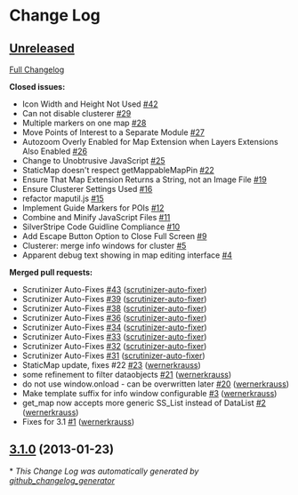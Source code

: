# Change Log

## [Unreleased](https://github.com/gordonbanderson/Mappable/tree/HEAD)

[Full Changelog](https://github.com/gordonbanderson/Mappable/compare/3.1.0...HEAD)

**Closed issues:**

- Icon Width and Height Not Used [\#42](https://github.com/gordonbanderson/Mappable/issues/42)
- Can not disable clusterer [\#29](https://github.com/gordonbanderson/Mappable/issues/29)
- Multiple markers on one map [\#28](https://github.com/gordonbanderson/Mappable/issues/28)
- Move Points of Interest to a Separate Module [\#27](https://github.com/gordonbanderson/Mappable/issues/27)
- Autozoom Overly Enabled for Map Extension when Layers Extensions Also Enabled [\#26](https://github.com/gordonbanderson/Mappable/issues/26)
- Change to Unobtrusive JavaScript [\#25](https://github.com/gordonbanderson/Mappable/issues/25)
- StaticMap doesn't respect getMappableMapPin [\#22](https://github.com/gordonbanderson/Mappable/issues/22)
- Ensure That Map Extension Returns a String, not an Image File [\#19](https://github.com/gordonbanderson/Mappable/issues/19)
- Ensure Clusterer Settings Used [\#16](https://github.com/gordonbanderson/Mappable/issues/16)
- refactor maputil.js [\#15](https://github.com/gordonbanderson/Mappable/issues/15)
- Implement Guide Markers for POIs [\#12](https://github.com/gordonbanderson/Mappable/issues/12)
- Combine and Minify JavaScript Files [\#11](https://github.com/gordonbanderson/Mappable/issues/11)
- SilverStripe Code Guidline Compliance [\#10](https://github.com/gordonbanderson/Mappable/issues/10)
- Add Escape Button Option to Close Full Screen [\#9](https://github.com/gordonbanderson/Mappable/issues/9)
- Clusterer: merge info windows for cluster [\#5](https://github.com/gordonbanderson/Mappable/issues/5)
- Apparent debug text showing in map editing interface [\#4](https://github.com/gordonbanderson/Mappable/issues/4)

**Merged pull requests:**

- Scrutinizer Auto-Fixes [\#43](https://github.com/gordonbanderson/Mappable/pull/43) ([scrutinizer-auto-fixer](https://github.com/scrutinizer-auto-fixer))
- Scrutinizer Auto-Fixes [\#39](https://github.com/gordonbanderson/Mappable/pull/39) ([scrutinizer-auto-fixer](https://github.com/scrutinizer-auto-fixer))
- Scrutinizer Auto-Fixes [\#38](https://github.com/gordonbanderson/Mappable/pull/38) ([scrutinizer-auto-fixer](https://github.com/scrutinizer-auto-fixer))
- Scrutinizer Auto-Fixes [\#36](https://github.com/gordonbanderson/Mappable/pull/36) ([scrutinizer-auto-fixer](https://github.com/scrutinizer-auto-fixer))
- Scrutinizer Auto-Fixes [\#34](https://github.com/gordonbanderson/Mappable/pull/34) ([scrutinizer-auto-fixer](https://github.com/scrutinizer-auto-fixer))
- Scrutinizer Auto-Fixes [\#33](https://github.com/gordonbanderson/Mappable/pull/33) ([scrutinizer-auto-fixer](https://github.com/scrutinizer-auto-fixer))
- Scrutinizer Auto-Fixes [\#32](https://github.com/gordonbanderson/Mappable/pull/32) ([scrutinizer-auto-fixer](https://github.com/scrutinizer-auto-fixer))
- Scrutinizer Auto-Fixes [\#31](https://github.com/gordonbanderson/Mappable/pull/31) ([scrutinizer-auto-fixer](https://github.com/scrutinizer-auto-fixer))
- StaticMap update, fixes \#22 [\#23](https://github.com/gordonbanderson/Mappable/pull/23) ([wernerkrauss](https://github.com/wernerkrauss))
- some refinement to filter dataobjects  [\#21](https://github.com/gordonbanderson/Mappable/pull/21) ([wernerkrauss](https://github.com/wernerkrauss))
- do not use window.onload - can be overwritten later [\#20](https://github.com/gordonbanderson/Mappable/pull/20) ([wernerkrauss](https://github.com/wernerkrauss))
- Make template suffix for info window configurable [\#3](https://github.com/gordonbanderson/Mappable/pull/3) ([wernerkrauss](https://github.com/wernerkrauss))
- get\_map now accepts more generic SS\_List instead of DataList [\#2](https://github.com/gordonbanderson/Mappable/pull/2) ([wernerkrauss](https://github.com/wernerkrauss))
- Fixes for 3.1 [\#1](https://github.com/gordonbanderson/Mappable/pull/1) ([wernerkrauss](https://github.com/wernerkrauss))

## [3.1.0](https://github.com/gordonbanderson/Mappable/tree/3.1.0) (2013-01-23)


\* *This Change Log was automatically generated by [github_changelog_generator](https://github.com/skywinder/Github-Changelog-Generator)*